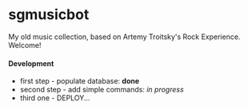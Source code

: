 # sgmusicbot
My old music collection, based on Artemy Troitsky's Rock Experience. Welcome!
#### Development
- first step - populate database: **done**
- second step - add simple commands: *in progress*
- third one - DEPLOY...
